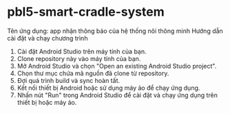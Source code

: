 # pbl5-smart-cradle-system
Tên ứng dụng: app nhận thông báo của hệ thống nôi thông minh
Hướng dẫn cài đặt và chạy chương trình
1. Cài đặt Android Studio trên máy tính của bạn.
2. Clone repository này vào máy tính của bạn.
3. Mở Android Studio và chọn "Open an existing Android Studio project".
4. Chọn thư mục chứa mã nguồn đã clone từ repository.
5. Đợi quá trình build và sync hoàn tất.
6. Kết nối thiết bị Android hoặc sử dụng máy ảo để chạy ứng dụng.
7. Nhấn nút "Run" trong Android Studio để cài đặt và chạy ứng dụng trên thiết bị hoặc máy ảo.
